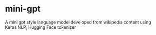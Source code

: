 # mini-gpt
A mini gpt style language model developed from wikipedia content using Keras NLP, Hugging Face tokenizer
